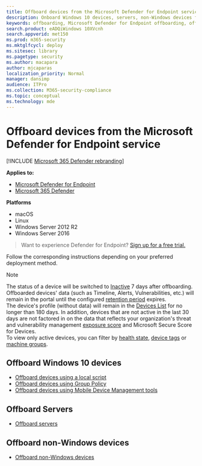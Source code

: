 ```yaml
---
title: Offboard devices from the Microsoft Defender for Endpoint service
description: Onboard Windows 10 devices, servers, non-Windows devices from the Microsoft Defender for Endpoint service
keywords: offboarding, Microsoft Defender for Endpoint offboarding, offboarding
search.product: eADQiWindows 10XVcnh
search.appverid: met150
ms.prod: m365-security
ms.mktglfcycl: deploy
ms.sitesec: library
ms.pagetype: security
ms.author: macapara
author: mjcaparas
localization_priority: Normal
manager: dansimp
audience: ITPro
ms.collection: M365-security-compliance
ms.topic: conceptual
ms.technology: mde
---
```


# Offboard devices from the Microsoft Defender for Endpoint service

[!INCLUDE [Microsoft 365 Defender rebranding](../../includes/microsoft-defender.md)]


**Applies to:**
- [Microsoft Defender for Endpoint](https://go.microsoft.com/fwlink/p/?linkid=2154037)
- [Microsoft 365 Defender](https://go.microsoft.com/fwlink/?linkid=2118804)

**Platforms**
- macOS
- Linux
- Windows Server 2012 R2
- Windows Server 2016

>Want to experience Defender for Endpoint? [Sign up for a free trial.](https://www.microsoft.com/microsoft-365/windows/microsoft-defender-atp?ocid=docs-wdatp-offboarddevices-abovefoldlink)

Follow the corresponding instructions depending on your preferred deployment method.

>[!NOTE]
> The status of a device will be switched to [Inactive](fix-unhealthy-sensors.md#inactive-devices) 7 days after offboarding. <br> 
> Offboarded devices' data (such as Timeline, Alerts, Vulnerabilities, etc.) will remain in the portal until the configured [retention period](data-storage-privacy.md#how-long-will-microsoft-store-my-data-what-is-microsofts-data-retention-policy) expires. <br>
> The device's profile (without data) will remain in the [Devices List](machines-view-overview.md) for no longer than 180 days.
> In addition, devices that are not active in the last 30 days are not factored in on the data that reflects your organization's threat and vulnerability management [exposure score](tvm-exposure-score.md) and Microsoft Secure Score for Devices. <br>
> To view only active devices, you can filter by [health state](machines-view-overview.md#health-state), [device tags](machine-tags.md) or [machine groups](machine-groups.md). 

## Offboard Windows 10 devices
- [Offboard devices using a local script](configure-endpoints-script.md#offboard-devices-using-a-local-script)
- [Offboard devices using Group Policy](configure-endpoints-gp.md#offboard-devices-using-group-policy)
- [Offboard devices using Mobile Device Management tools](configure-endpoints-mdm.md#offboard-and-monitor-devices-using-mobile-device-management-tools)

## Offboard Servers
- [Offboard servers](configure-server-endpoints.md#offboard-windows-servers)

## Offboard non-Windows devices
- [Offboard non-Windows devices](configure-endpoints-non-windows.md#offboard-non-windows-devices)

